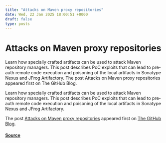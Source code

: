```yaml
---
title: "Attacks on Maven proxy repositories"
date: Wed, 22 Jan 2025 18:00:51 +0000
draft: false
type: posts
---
```

# Attacks on Maven proxy repositories





Learn how specially crafted artifacts can be used to attack Maven repository managers. This post describes PoC exploits that can lead to pre-auth remote code execution and poisoning of the local artifacts in Sonatype Nexus and JFrog Artifactory. The post Attacks on Maven proxy repositories appeared first on The GitHub Blog. 

Learn how specially crafted artifacts can be used to attack Maven repository managers. This post describes PoC exploits that can lead to pre-auth remote code execution and poisoning of the local artifacts in Sonatype Nexus and JFrog Artifactory.

The post [Attacks on Maven proxy repositories](https://github.blog/security/vulnerability-research/attacks-on-maven-proxy-repositories/) appeared first on [The GitHub Blog](https://github.blog).

#### [Source](https://github.blog/security/vulnerability-research/attacks-on-maven-proxy-repositories/)


